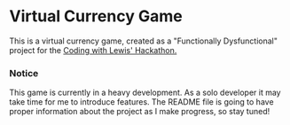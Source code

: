 # Virtual Currency Game

This is a virtual currency game, created as a "Functionally Dysfunctional" project for the [Coding with Lewis' Hackathon.](https://hackathon.lewismenelaws.com/)


### Notice

This game is currently in a heavy development. As a solo developer it may take time for me to introduce features. The README file is going to have proper information about the project as I make progress, so stay tuned!